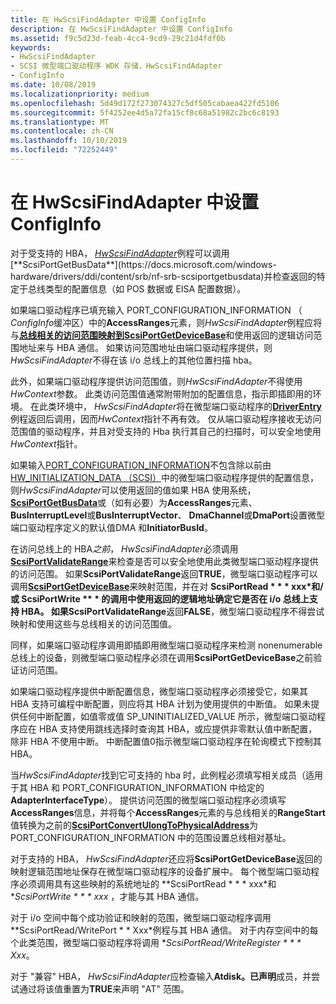 ```yaml
---
title: 在 HwScsiFindAdapter 中设置 ConfigInfo
description: 在 HwScsiFindAdapter 中设置 ConfigInfo
ms.assetid: f9c5d23d-feab-4cc4-9cd9-29c21d4fdf0b
keywords:
- HwScsiFindAdapter
- SCSI 微型端口驱动程序 WDK 存储，HwScsiFindAdapter
- ConfigInfo
ms.date: 10/08/2019
ms.localizationpriority: medium
ms.openlocfilehash: 5d49d172f273074327c5df505cabaea422fd5106
ms.sourcegitcommit: 5f4252ee4d5a72fa15cf8c68a51982c2bc6c8193
ms.translationtype: MT
ms.contentlocale: zh-CN
ms.lasthandoff: 10/10/2019
ms.locfileid: "72252449"
---
```

# <a name="setting-up-configinfo-in-hwscsifindadapter"></a>在 HwScsiFindAdapter 中设置 ConfigInfo

对于受支持的 HBA， [*HwScsiFindAdapter*](https://docs.microsoft.com/previous-versions/windows/hardware/drivers/ff557300(v=vs.85))例程可以调用[**ScsiPortGetBusData**](https://docs.microsoft.com/windows-hardware/drivers/ddi/content/srb/nf-srb-scsiportgetbusdata)并检查返回的特定于总线类型的配置信息（如 POS 数据或 EISA 配置数据）。

如果端口驱动程序已填充输入 PORT_CONFIGURATION_INFORMATION （ *ConfigInfo*缓冲区）中的**AccessRanges**元素，则*HwScsiFindAdapter*例程应将与[**总线相关的访问范围映射到ScsiPortGetDeviceBase**](https://docs.microsoft.com/windows-hardware/drivers/ddi/content/srb/nf-srb-scsiportgetdevicebase)和使用返回的逻辑访问范围地址来与 HBA 通信。 如果访问范围地址由端口驱动程序提供，则*HwScsiFindAdapter*不得在该 i/o 总线上的其他位置扫描 hba。

此外，如果端口驱动程序提供访问范围值，则*HwScsiFindAdapter*不得使用*HwContext*参数。 此类访问范围值通常附带附加的配置信息，指示即插即用的环境。 在此类环境中， *HwScsiFindAdapter*将在微型端口驱动程序的[**DriverEntry**](driverentry-of-scsi-miniport-driver.md)例程返回后调用，因而*HwContext*指针不再有效。 仅从端口驱动程序接收无访问范围值的驱动程序，并且对受支持的 Hba 执行其自己的扫描时，可以安全地使用*HwContext*指针。

如果输入[PORT_CONFIGURATION_INFORMATION](https://docs.microsoft.com/windows-hardware/drivers/ddi/content/srb/ns-srb-_port_configuration_information)不包含除以前由[HW_INITIALIZATION_DATA （SCSI）](https://docs.microsoft.com/windows-hardware/drivers/ddi/content/srb/ns-srb-_hw_initialization_data)中的微型端口驱动程序提供的配置信息，则*HwScsiFindAdapter*可以使用返回的值如果 HBA 使用系统， [**ScsiPortGetBusData**](https://docs.microsoft.com/windows-hardware/drivers/ddi/content/srb/nf-srb-scsiportgetbusdata)或（如有必要）为**AccessRanges**元素、 **BusInterruptLevel**或**BusInterruptVector**、 **DmaChannel**或**DmaPort**设置微型端口驱动程序定义的默认值DMA 和**InitiatorBusId**。

在访问总线上的 HBA*之前*， *HwScsiFindAdapter*必须调用[**ScsiPortValidateRange**](https://docs.microsoft.com/windows-hardware/drivers/ddi/content/srb/nf-srb-scsiportvalidaterange)来检查是否可以安全地使用此类微型端口驱动程序提供的访问范围。 如果**ScsiPortValidateRange**返回**TRUE**，微型端口驱动程序可以调用[**ScsiPortGetDeviceBase**](https://docs.microsoft.com/windows-hardware/drivers/ddi/content/srb/nf-srb-scsiportgetdevicebase)来映射范围，并在对 **ScsiPortRead * * * xxx*和/或 **ScsiPortWrite ** * 的调用中使用返回的逻辑地址确定它是否在 i/o 总线上支持 HBA。 如果**ScsiPortValidateRange**返回**FALSE**，微型端口驱动程序不得尝试映射和使用这些与总线相关的访问范围值。

同样，如果端口驱动程序调用即插即用微型端口驱动程序来检测 nonenumerable 总线上的设备，则微型端口驱动程序必须在调用**ScsiPortGetDeviceBase**之前验证访问范围。

如果端口驱动程序提供中断配置信息，微型端口驱动程序必须接受它，如果其 HBA 支持可编程中断配置，则应将其 HBA 计划为使用提供的中断值。 如果未提供任何中断配置，如值零或值 SP_UNINITIALIZED_VALUE 所示，微型端口驱动程序应在 HBA 支持使用跳线选择时查询其 HBA，或应提供非零默认值中断配置，除非 HBA 不使用中断。 中断配置值0指示微型端口驱动程序在轮询模式下控制其 HBA。

当*HwScsiFindAdapter*找到它可支持的 hba 时，此例程必须填写相关成员（适用于其 HBA 和 PORT_CONFIGURATION_INFORMATION 中给定的**AdapterInterfaceType**）。 提供访问范围的微型端口驱动程序必须填写**AccessRanges**信息，并将每个**AccessRanges**元素的与总线相关的**RangeStart**值转换为之前的[**ScsiPortConvertUlongToPhysicalAddress**](https://docs.microsoft.com/windows-hardware/drivers/ddi/content/srb/nf-srb-scsiportconvertulongtophysicaladdress)为 PORT_CONFIGURATION_INFORMATION 中的范围设置总线相对基址。

对于支持的 HBA， *HwScsiFindAdapter*还应将**ScsiPortGetDeviceBase**返回的映射逻辑范围地址保存在微型端口驱动程序的设备扩展中。 每个微型端口驱动程序必须调用具有这些映射的系统地址的 **ScsiPortRead * * * xxx*和 **ScsiPortWrite * * * xxx* ，才能与其 HBA 通信。

对于 i/o 空间中每个成功验证和映射的范围，微型端口驱动程序调用 **ScsiPortRead/WritePort * * Xxx*例程与其 HBA 通信。 对于内存空间中的每个此类范围，微型端口驱动程序将调用 **ScsiPortRead/WriteRegister * * * Xxx*。

对于 "兼容" HBA， *HwScsiFindAdapter*应检查输入**Atdisk。已声明**成员，并尝试通过将该值重置为**TRUE**来声明 "AT" 范围。
